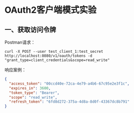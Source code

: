 # OAuth2客户端模式实验

## 一、获取访问令牌

Postman请求：

```
curl -X POST --user test_client_1:test_secret http://localhost:8080/v1/oauth/tokens -d "grant_type=client_credentials&scope=read_write"
```

响应案例：

```json
{
  "access_token": "00ccd40e-72ca-4e79-a4b6-67c95e2e3f1c",
  "expires_in": 3600,
  "token_type": "Bearer",
  "scope": "read_write",
  "refresh_token": "6fd8d272-375a-4d8a-8d0f-43367dc8b791"
}
```






















